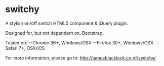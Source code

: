 switchy
=======

A stylish on/off switch HTML5 component &amp; jQuery plugin.

Designed for, but not dependent on, Bootstrap.

Tested on:
--Chrome 36+, Windows/OSX
--Firefox 30+, Windows/OSX
--Safari 7+, OSX/iOS

For more information, please go to:
http://jamesblacklock.co.nf/switchy/

